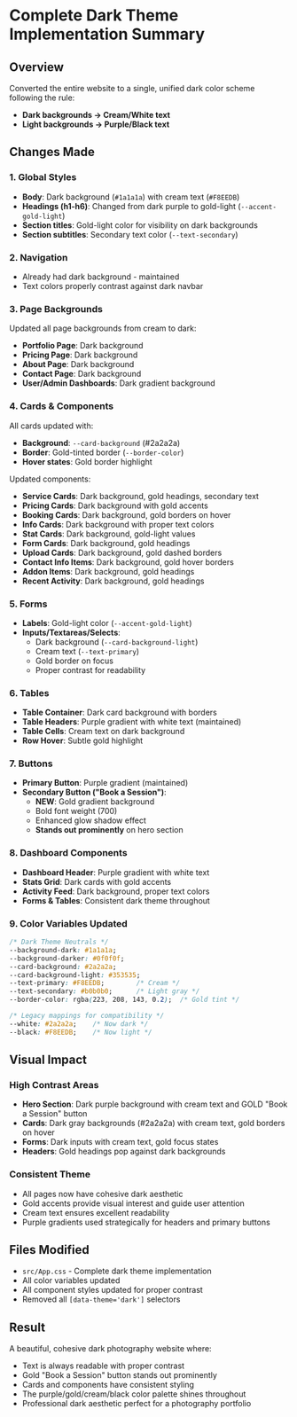 # Complete Dark Theme Implementation Summary

## Overview
Converted the entire website to a single, unified dark color scheme following the rule:
- **Dark backgrounds → Cream/White text**
- **Light backgrounds → Purple/Black text**

## Changes Made

### 1. Global Styles
- **Body**: Dark background (`#1a1a1a`) with cream text (`#F8EEDB`)
- **Headings (h1-h6)**: Changed from dark purple to gold-light (`--accent-gold-light`)
- **Section titles**: Gold-light color for visibility on dark backgrounds
- **Section subtitles**: Secondary text color (`--text-secondary`)

### 2. Navigation
- Already had dark background - maintained
- Text colors properly contrast against dark navbar

### 3. Page Backgrounds
Updated all page backgrounds from cream to dark:
- **Portfolio Page**: Dark background
- **Pricing Page**: Dark background  
- **About Page**: Dark background
- **Contact Page**: Dark background
- **User/Admin Dashboards**: Dark gradient background

### 4. Cards & Components
All cards updated with:
- **Background**: `--card-background` (#2a2a2a)
- **Border**: Gold-tinted border (`--border-color`)
- **Hover states**: Gold border highlight

Updated components:
- **Service Cards**: Dark background, gold headings, secondary text
- **Pricing Cards**: Dark background with gold accents
- **Booking Cards**: Dark background, gold borders on hover
- **Info Cards**: Dark background with proper text colors
- **Stat Cards**: Dark background, gold-light values
- **Form Cards**: Dark background, gold headings
- **Upload Cards**: Dark background, gold dashed borders
- **Contact Info Items**: Dark background, gold hover borders
- **Addon Items**: Dark background, gold headings
- **Recent Activity**: Dark background, gold headings

### 5. Forms
- **Labels**: Gold-light color (`--accent-gold-light`)
- **Inputs/Textareas/Selects**: 
  - Dark background (`--card-background-light`)
  - Cream text (`--text-primary`)
  - Gold border on focus
  - Proper contrast for readability

### 6. Tables
- **Table Container**: Dark card background with borders
- **Table Headers**: Purple gradient with white text (maintained)
- **Table Cells**: Cream text on dark background
- **Row Hover**: Subtle gold highlight

### 7. Buttons
- **Primary Button**: Purple gradient (maintained)
- **Secondary Button ("Book a Session")**: 
  - **NEW**: Gold gradient background
  - Bold font weight (700)
  - Enhanced glow shadow effect
  - **Stands out prominently** on hero section

### 8. Dashboard Components
- **Dashboard Header**: Purple gradient with white text
- **Stats Grid**: Dark cards with gold accents
- **Activity Feed**: Dark background, proper text colors
- **Forms & Tables**: Consistent dark theme throughout

### 9. Color Variables Updated
```css
/* Dark Theme Neutrals */
--background-dark: #1a1a1a;
--background-darker: #0f0f0f;
--card-background: #2a2a2a;
--card-background-light: #353535;
--text-primary: #F8EEDB;        /* Cream */
--text-secondary: #b0b0b0;      /* Light gray */
--border-color: rgba(223, 208, 143, 0.2);  /* Gold tint */

/* Legacy mappings for compatibility */
--white: #2a2a2a;    /* Now dark */
--black: #F8EEDB;    /* Now light */
```

## Visual Impact

### High Contrast Areas
- **Hero Section**: Dark purple background with cream text and GOLD "Book a Session" button
- **Cards**: Dark gray backgrounds (#2a2a2a) with cream text, gold borders on hover
- **Forms**: Dark inputs with cream text, gold focus states
- **Headers**: Gold headings pop against dark backgrounds

### Consistent Theme
- All pages now have cohesive dark aesthetic
- Gold accents provide visual interest and guide user attention
- Cream text ensures excellent readability
- Purple gradients used strategically for headers and primary buttons

## Files Modified
- `src/App.css` - Complete dark theme implementation
- All color variables updated
- All component styles updated for proper contrast
- Removed all `[data-theme='dark']` selectors

## Result
A beautiful, cohesive dark photography website where:
- Text is always readable with proper contrast
- Gold "Book a Session" button stands out prominently  
- Cards and components have consistent styling
- The purple/gold/cream/black color palette shines throughout
- Professional dark aesthetic perfect for a photography portfolio




